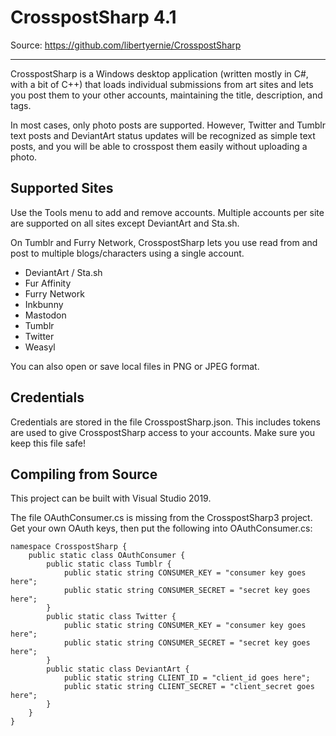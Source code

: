 CrosspostSharp 4.1
==================

Source: https://github.com/libertyernie/CrosspostSharp

------------------

CrosspostSharp is a Windows desktop application (written mostly in C#, with a bit of C++) that
loads individual submissions from art sites and lets you post them to your
other accounts, maintaining the title, description, and tags.

In most cases, only photo posts are supported. However, Twitter and Tumblr
text posts and DeviantArt status updates will be recognized as simple text
posts, and you will be able to crosspost them easily without uploading a
photo.

Supported Sites
---------------

Use the Tools menu to add and remove accounts. Multiple accounts per site are
supported on all sites except DeviantArt and Sta.sh.

On Tumblr and Furry Network, CrosspostSharp lets you use read from and post to
multiple blogs/characters using a single account.

* DeviantArt / Sta.sh
* Fur Affinity
* Furry Network
* Inkbunny
* Mastodon
* Tumblr
* Twitter
* Weasyl

You can also open or save local files in PNG or JPEG format.

Credentials
-----------

Credentials are stored in the file CrosspostSharp.json. This includes tokens
are used to give CrosspostSharp access to your accounts. Make sure you keep
this file safe!

Compiling from Source
---------------------

This project can be built with Visual Studio 2019.

The file OAuthConsumer.cs is missing from the CrosspostSharp3 project. Get your own
OAuth keys, then put the following into OAuthConsumer.cs:

    namespace CrosspostSharp {
        public static class OAuthConsumer {
            public static class Tumblr {
                public static string CONSUMER_KEY = "consumer key goes here";
                public static string CONSUMER_SECRET = "secret key goes here";
            }
            public static class Twitter {
                public static string CONSUMER_KEY = "consumer key goes here";
                public static string CONSUMER_SECRET = "secret key goes here";
            }
            public static class DeviantArt {
                public static string CLIENT_ID = "client_id goes here";
                public static string CLIENT_SECRET = "client_secret goes here";
            }
        }
    }
